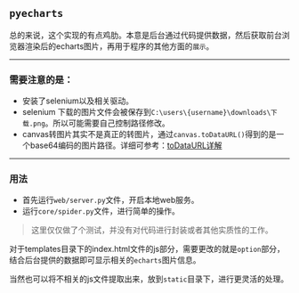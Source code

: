 ## `pyecharts`

总的来说，这个实现的有点鸡肋。本意是后台通过代码提供数据，然后获取前台浏览器渲染后的echarts图片，再用于程序的其他方面的`展示`。

---

### 需要注意的是：

- 安装了selenium以及相关驱动。
- selenium 下载的图片文件会被保存到`C:\users\{username}\downloads\下载.png`。所以可能需要自己控制路径修改。
- canvas转图片其实不是真正的转图片，通过`canvas.toDataURL()`得到的是一个base64编码的图片路径。详细可参考：[toDataURL详解](http://aiyouu.net/data-uris-explained/)

---

### 用法

- 首先运行`web/server.py`文件，开启本地web服务。
- 运行`core/spider.py`文件，进行简单的操作。

> 这里仅仅做了个测试，并没有对代码进行封装或者其他实质性的工作。


对于templates目录下的index.html文件的js部分，需要更改的就是`option`部分，结合后台提供的数据即可显示相关的`echarts`图片信息。

当然也可以将不相关的js文件提取出来，放到`static`目录下，进行更灵活的处理。

